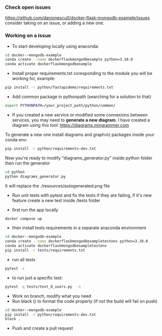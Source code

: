 
### Check open issues 

https://github.com/danionescu0/docker-flask-mongodb-example/issues consider taking on an issue, or adding a new one.

### Working on a issue 

* To start developing locally using anaconda:
````bash
cd docker--mongodb-example
conda create --name dockerflaskmongodbexample python=3.10.0
conda activate dockerflaskmongodbexample
````

* Install proper requirements.txt coresponding to the module you will be working for, example:
````bash
pip install -r python/fastapidemo/requirements.txt
````

* Add common package in pythonpath (searching for a solution to that)
````bash
export PYTHONPATH=/your_project_path/python/common/
````

* If you created a new service or modified some connexions between services, you may need to **generate a new diagram**.
I have created a diagram using this tool: https://diagrams.mingrammer.com


To generate a new one install diagrams and graphviz packages inside your conda env:
````bash
pip install -r python/requirements-dev.txt
````
Now you're ready to modify "diagrams_generator.py" inside python folder then run the generator
````bash
cd python
python diagrams_generator.py
````
It will replace the ./resources/autogenerated.png file

* Run unit tests with pytest and fix the tests if they are failing, if it's new feature create a new test inside /tests folder

- first run the app locally
````bash
docker compose up
````
- then install tests requirements in a separate anaconda environment
````bash
cd docker--mongodb-example
conda create --name dockerflaskmongodbexampletestenv python=3.10.0
conda activate dockerflaskmongodbexampletestenv
pip install -r tests/requirements.txt
````

- run all tests
````bash
pytest -s
````

- to run just a specific test:
````bash
pytest -q tests/test_0_users.py  -s
````

* Work on branch, modify what you need
* Run black () to format the code properly (if not the build will fail on push)
````bash
cd docker--mongodb-example
pip install -r python/requirements-dev.txt
black .
````

* Push and create a pull request

